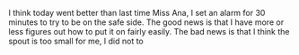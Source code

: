I think today went better than last time Miss Ana, I set an alarm for 30 minutes to try to be on the safe side. The good news is that I have more or less figures out how to put it on fairly easily. The bad news is that I think the spout is too small for me, I did not to 